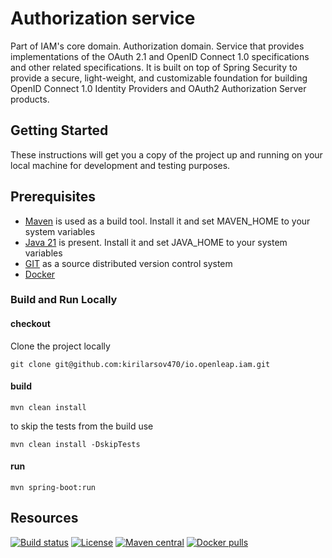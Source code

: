 # Authorization service

Part of IAM's core domain. Authorization domain. Service that provides implementations of the OAuth 2.1 and OpenID
Connect 1.0 specifications and other related specifications. It is built on top of Spring Security to provide a secure,
light-weight, and customizable foundation for building OpenID Connect 1.0 Identity Providers and OAuth2 Authorization
Server products.

## Getting Started

These instructions will get you a copy of the project up and running on your local machine for development and testing
purposes.

## Prerequisites

* [Maven](https://maven.apache.org/) is used as a build tool. Install it and set MAVEN_HOME to your system variables
* [Java 21](http://www.oracle.com) is present. Install it and set JAVA_HOME to your system variables
* [GIT](https://git-scm.com/) as a source distributed version control system
* [Docker](https://www.docker.com/)

### Build and Run Locally

#### checkout

Clone the project locally

```
git clone git@github.com:kirilarsov470/io.openleap.iam.git
```

#### build

```
mvn clean install
```

to skip the tests from the build use

```
mvn clean install -DskipTests
```

#### run

```
mvn spring-boot:run
```

## Resources

[![Build status](https://github.com/openleap-io/io.openleap.config/actions/workflows/main-build.yml/badge.svg)](https://github.com/openleap-io/io.openleap.config/actions/workflows/main-build.yml)
[![License](https://img.shields.io/badge/License-Apache%202.0-blue.svg)](LICENSE)
[![Maven central](https://img.shields.io/maven-central/v/org.openwms/io.openleap.config)](https://search.maven.org/search?q=a:io.openleap.config)
[![Docker pulls](https://img.shields.io/docker/pulls/openleap/openleap-config)](https://hub.docker.com/r/openleap/openleap-config)